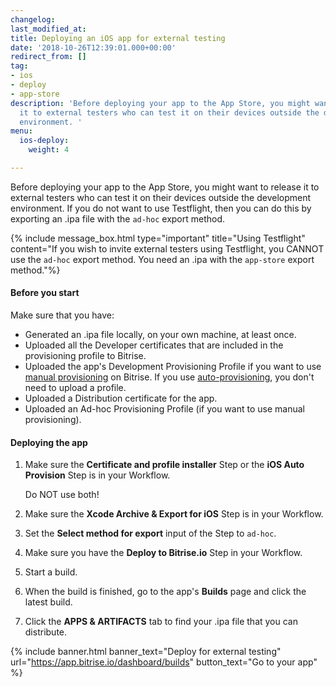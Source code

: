 ```yaml
---
changelog:
last_modified_at:
title: Deploying an iOS app for external testing
date: '2018-10-26T12:39:01.000+00:00'
redirect_from: []
tag:
- ios
- deploy
- app-store
description: 'Before deploying your app to the App Store, you might want to release
  it to external testers who can test it on their devices outside the development
  environment. '
menu:
  ios-deploy:
    weight: 4

---
```

Before deploying your app to the App Store, you might want to release it to external testers who can test it on their devices outside the development environment. If you do not want to use Testflight, then you can do this by exporting an .ipa file with the `ad-hoc` export method.

{% include message_box.html type="important" title="Using Testflight" content="If you wish to invite external testers using Testflight, you CANNOT use the `ad-hoc` export method. You need an .ipa with the `app-store` export method."%}

#### Before you start

Make sure that you have:

* Generated an .ipa file locally, on your own machine, at least once.
* Uploaded all the Developer certificates that are included in the provisioning profile to Bitrise.
* Uploaded the app's Development Provisioning Profile if you want to use [manual provisioning](/code-signing/ios-code-signing/ios-manual-provisioning/) on Bitrise. If you use [auto-provisioning](), you don't need to upload a profile.
* Uploaded a Distribution certificate for the app.
* Uploaded an Ad-hoc Provisioning Profile (if you want to use manual provisioning).

#### Deploying the app

1. Make sure the **Certificate and profile installer** Step or the **iOS Auto Provision** Step is in your Workflow.

   Do NOT use both!
2. Make sure the **Xcode Archive & Export for iOS** Step is in your Workflow.
3. Set the **Select method for export** input of the Step to `ad-hoc`.
4. Make sure you have the **Deploy to Bitrise.io** Step in your Workflow.
5. Start a build.
6. When the build is finished, go to the app's **Builds** page and click the latest build.
7. Click the **APPS & ARTIFACTS** tab to find your .ipa file that you can distribute.

{% include banner.html banner_text="Deploy for external testing" url="https://app.bitrise.io/dashboard/builds" button_text="Go to your app" %}